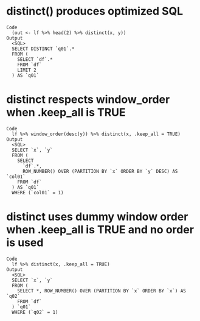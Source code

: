 # distinct() produces optimized SQL

    Code
      (out <- lf %>% head(2) %>% distinct(x, y))
    Output
      <SQL>
      SELECT DISTINCT `q01`.*
      FROM (
        SELECT `df`.*
        FROM `df`
        LIMIT 2
      ) AS `q01`

# distinct respects window_order when .keep_all is TRUE

    Code
      lf %>% window_order(desc(y)) %>% distinct(x, .keep_all = TRUE)
    Output
      <SQL>
      SELECT `x`, `y`
      FROM (
        SELECT
          `df`.*,
          ROW_NUMBER() OVER (PARTITION BY `x` ORDER BY `y` DESC) AS `col01`
        FROM `df`
      ) AS `q01`
      WHERE (`col01` = 1)

# distinct uses dummy window order when .keep_all is TRUE and no order is used

    Code
      lf %>% distinct(x, .keep_all = TRUE)
    Output
      <SQL>
      SELECT `x`, `y`
      FROM (
        SELECT *, ROW_NUMBER() OVER (PARTITION BY `x` ORDER BY `x`) AS `q02`
        FROM `df`
      ) `q01`
      WHERE (`q02` = 1)

